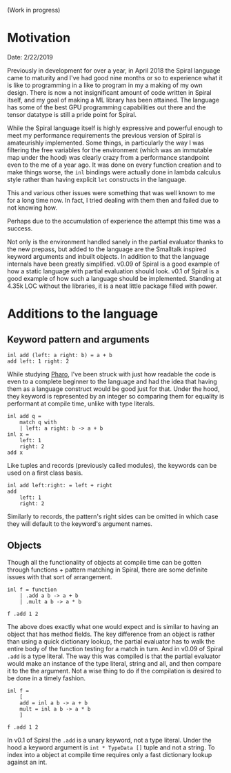 (Work in progress)

# Motivation

Date: 2/22/2019

Previously in development for over a year, in April 2018 the Spiral language came to maturity and I've had good nine months or so to experience what it is like to programming in a like to program in my a making of my own design. There is now a not insignificant amount of code written in Spiral itself, and my goal of making a ML library has been attained. The language has some of the best GPU programming capabilities out there and the tensor datatype is still a pride point for Spiral.

While the Spiral language itself is highly expressive and powerful enough to meet my performance requirements the previous version of Spiral is amateurishly implemented. Some things, in particularly the way I was filtering the free variables for the environment (which was an immutable map under the hood) was clearly crazy from a performance standpoint even to the me of a year ago. It was done on every function creation and to make things worse, the `inl` bindings were actually done in lambda calculus style rather than having explicit `let` constructs in the language.

This and various other issues were something that was well known to me for a long time now. In fact, I tried dealing with them then and failed due to not knowing how.

Perhaps due to the accumulation of experience the attempt this time was a success.

Not only is the environment handled sanely in the partial evaluator thanks to the new prepass, but added to the language are the Smalltalk inspired keyword arguments and inbuilt objects. In addition to that the language internals have been greatly simplified. v0.09 of Spiral is a good example of how a static language with partial evaluation should look. v0.1 of Spiral is a good example of how such a language should be implemented. Standing at 4.35k LOC without the libraries, it is a neat little package filled with power.

# Additions to the language

## Keyword pattern and arguments

```
inl add (left: a right: b) = a + b
add left: 1 right: 2
```

While studying [Pharo](https://pharo.org/), I've been struck with just how readable the code is even to a complete beginner to the language and had the idea that having them as a language construct would be good just for that. Under the hood, they keyword is represented by an integer so comparing them for equality is performant at compile time, unlike with type literals.

```
inl add q =
    match q with
    | left: a right: b -> a + b
inl x = 
    left: 1 
    right: 2
add x
```

Like tuples and records (previously called modules), the keywords can be used on a first class basis.

```
inl add left:right: = left + right
add 
    left: 1 
    right: 2
```

Similarly to records, the pattern's right sides can be omitted in which case they will default to the keyword's argument names.

## Objects

Though all the functionality of objects at compile time can be gotten through functions + pattern matching in Spiral, there are some definite issues with that sort of arrangement.

```
inl f = function
    | .add a b -> a + b
    | .mult a b -> a * b
    
f .add 1 2
```

The above does exactly what one would expect and is similar to having an object that has method fields. The key difference from an object is rather than using a quick dictionary lookup, the partial evaluator has to walk the entire body of the function testing for a match in turn. And in v0.09 of Spiral `.add` is a type literal. The way this was compiled is that the partial evaluator would make an instance of the type literal, string and all, and then compare it to the the argument. Not a wise thing to do if the compilation is desired to be done in a timely fashion.

```
inl f = 
    [
    add = inl a b -> a + b
    mult = inl a b -> a * b
    ]
    
f .add 1 2
```

In v0.1 of Spiral the `.add` is a unary keyword, not a type literal. Under the hood a keyword argument is `int * TypeData []` tuple and not a string. To index into a object at compile time requires only a fast dictionary lookup against an int.
